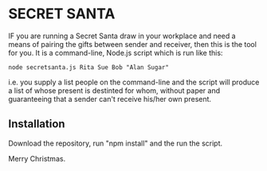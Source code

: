 # SECRET SANTA

IF you are running a Secret Santa draw in your workplace and need a means of pairing the gifts between sender and receiver, then this is the tool for you. 
It is a command-line, Node.js script which is run like this:

```
node secretsanta.js Rita Sue Bob "Alan Sugar"
```

i.e. you supply a list people on the command-line and the script will produce a list of whose present is destinted for whom, without paper and guaranteeing
that a sender can't receive his/her own present.

## Installation

Download the repository, run "npm install" and the run the script.

Merry Christmas.